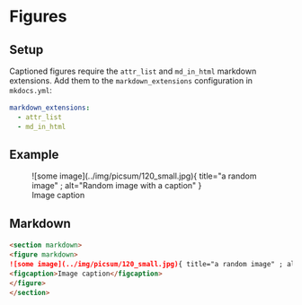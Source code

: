 # Figures
## Setup

Captioned figures require the `attr_list` and `md_in_html` markdown extensions.  Add them to the `markdown_extensions` configuration in `mkdocs.yml`:

```yaml
markdown_extensions:
  - attr_list
  - md_in_html
```

## Example

<section markdown>
<figure markdown>
![some image](../img/picsum/120_small.jpg){ title="a random image" ; alt="Random image with a caption" }
<figcaption>Image caption</figcaption>
</figure>
</section>


## Markdown

```markdown
<section markdown>
<figure markdown>
![some image](../img/picsum/120_small.jpg){ title="a random image" ; alt="Random image with a caption" }
<figcaption>Image caption</figcaption>
</figure>
</section>
```



